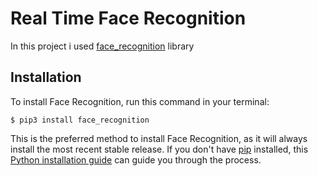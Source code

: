 # Real Time Face Recognition
In this project i used [face_recognition](https://github.com/ageitgey/face_recognition/tree/master) library

## Installation
To install Face Recognition, run this command in your terminal:
```
$ pip3 install face_recognition
```
This is the preferred method to install Face Recognition, as it will always install the most recent stable release.
If you don't have [pip](https://pip.pypa.io/en/stable/) installed, this [Python installation guide](https://docs.python-guide.org/starting/installation/) can guide you through the process.



